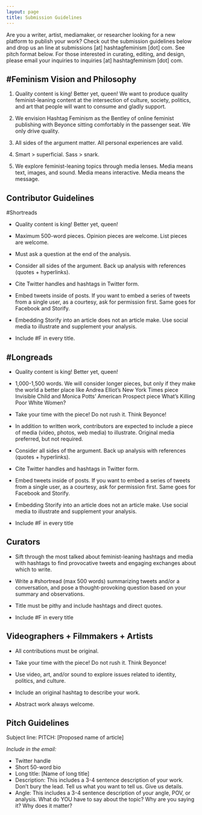```yaml
---
layout: page
title: Submission Guidelines
---
```


Are you a writer, artist, mediamaker, or researcher looking for a new platform to publish your work? Check out the submission guidelines below and drop us an line at submissions [at] hashtagfeminism [dot] com. See pitch format below. For those interested in curating, editing, and design, please email your inquiries to inquiries [at] hashtagfeminism [dot] com.

## \#Feminism Vision and Philosophy

1. Quality content is king! Better yet, queen! We want to produce quality feminist-leaning content at the intersection of culture, society, politics, and art that people will want to consume and gladly support.

2. We envision Hashtag Feminism as the Bentley of online feminist publishing with Beyonce sitting comfortably in the passenger seat. We only drive quality.

3. All sides of the argument matter. All personal experiences are valid.

4. Smart > superficial. Sass > snark.

5. We explore feminist-leaning topics through media lenses. Media means text, images, and sound. Media means interactive. Media means the message.

## Contributor Guidelines

\#Shortreads

- Quality content is king! Better yet, queen!

- Maximum 500-word pieces. Opinion pieces are welcome. List pieces are welcome.

- Must ask a question at the end of the analysis.

- Consider all sides of the argument. Back up analysis with references (quotes + hyperlinks).

- Cite Twitter handles and hashtags in Twitter form.

- Embed tweets inside of posts. If you want to embed a series of tweets from a single user, as a courtesy, ask for permission first. Same goes for Facebook and Storify.

- Embedding Storify into an article does not an article make. Use social media to illustrate and supplement your analysis.

- Include \#F in every title.

## \#Longreads

- Quality content is king! Better yet, queen!

- 1,000-1,500 words. We will consider longer pieces, but only if they make the world a better place like Andrea Elliot’s New York Times piece Invisible Child and Monica Potts’ American Prospect piece What’s Killing Poor White Women?

- Take your time with the piece! Do not rush it. Think Beyonce!

- In addition to written work, contributors are expected to include a piece of media (video, photos, web media) to illustrate. Original media preferred, but not required.

- Consider all sides of the argument. Back up analysis with references (quotes + hyperlinks).

- Cite Twitter handles and hashtags in Twitter form.

- Embed tweets inside of posts. If you want to embed a series of tweets from a single user, as a courtesy, ask for permission first. Same goes for Facebook and Storify.

- Embedding Storify into an article does not an article make. Use social media to illustrate and supplement your analysis.

- Include \#F in every title

## Curators

- Sift through the most talked about feminist-leaning hashtags and media with hashtags to find provocative tweets and engaging exchanges about which to write.

- Write a \#shortread (max 500 words) summarizing tweets and/or a conversation, and pose a thought-provoking question based on your summary and observations.

- Title must be pithy and include hashtags and direct quotes.

- Include \#F in every title

## Videographers + Filmmakers + Artists

- All contributions must be original.

- Take your time with the piece! Do not rush it. Think Beyonce!

- Use video, art, and/or sound to explore issues related to identity, politics, and culture.

- Include an original hashtag to describe your work.

- Abstract work always welcome.

## Pitch Guidelines

Subject line: PITCH: [Proposed name of article]

*Include in the email:*

- Twitter handle
- Short 50-word bio
- Long title: [Name of long title]
- Description: This includes a 3-4 sentence description of your work. Don’t bury the lead. Tell us what you want to tell us. Give us details.
- Angle: This includes a 3-4 sentence description of your angle, POV, or analysis. What do YOU have to say about the topic? Why are you saying it? Why does it matter?

